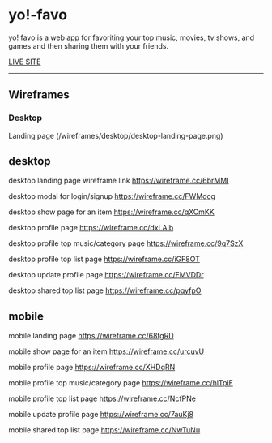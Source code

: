 # yo!-favo

yo! favo is a web app for favoriting your top music, movies, tv shows, and games and then sharing them with your friends.

[LIVE SITE](https://yo-favo.herokuapp.com/)

---

## Wireframes

### Desktop

Landing page
(/wireframes/desktop/desktop-landing-page.png)

## desktop

desktop landing page wireframe link
https://wireframe.cc/6brMMI

desktop modal for login/signup
https://wireframe.cc/FWMdcg

desktop show page for an item
https://wireframe.cc/qXCmKK

desktop profile page
https://wireframe.cc/dxLAib

desktop profile top music/category page
https://wireframe.cc/9q7SzX

desktop profile top list page
https://wireframe.cc/iGF8OT

desktop update profile page
https://wireframe.cc/FMVDDr

desktop shared top list page
https://wireframe.cc/pqyfpO

## mobile

mobile landing page
https://wireframe.cc/68tgRD

mobile show page for an item
https://wireframe.cc/urcuvU

mobile profile page
https://wireframe.cc/XHDqRN

mobile profile top music/category page
https://wireframe.cc/hlTpiF

mobile profile top list page
https://wireframe.cc/NcfPNe

mobile update profile page
https://wireframe.cc/7auKj8

mobile shared top list page
https://wireframe.cc/NwTuNu
